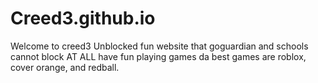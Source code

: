 # Creed3.github.io
Welcome to creed3 Unblocked fun
website that goguardian and schools
cannot block AT ALL have fun playing
games da best games are roblox,
cover orange, and redball.
